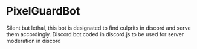 # PixelGuardBot
Silent but lethal, this bot is designated to find culprits in discord and serve them accordingly. Discord bot coded in discord.js to be used for server moderation in discord
